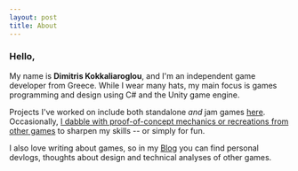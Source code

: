 ```yaml
---
layout: post
title: About
---
```


<h3 color="white" !important>Hello,</h3>

<p>
  My name is <b>Dimitris Kokkaliaroglou</b>, and I'm an independent game developer from Greece. 
  While I wear many hats, my main focus is games programming and design using C# and the Unity game engine.
</p>
<p>
  Projects I've worked on include both standalone <i>and</i> jam games <a href="https://dikokkali.github.io/game_projects" target="_blank">here</a>.
  Occasionally, <a href="https://dikokkali.github.io/game_projects" target="_blank">I dabble with proof-of-concept mechanics or recreations from other games</a> 
  to sharpen my skills -- or simply for fun.
</p>
<p>
  I also love writing about games, so in my <a href="https://dikokkali.github.io/blog" target="_blank">Blog</a> you can find 
  personal devlogs, thoughts about design and technical analyses of other games.
</p>
